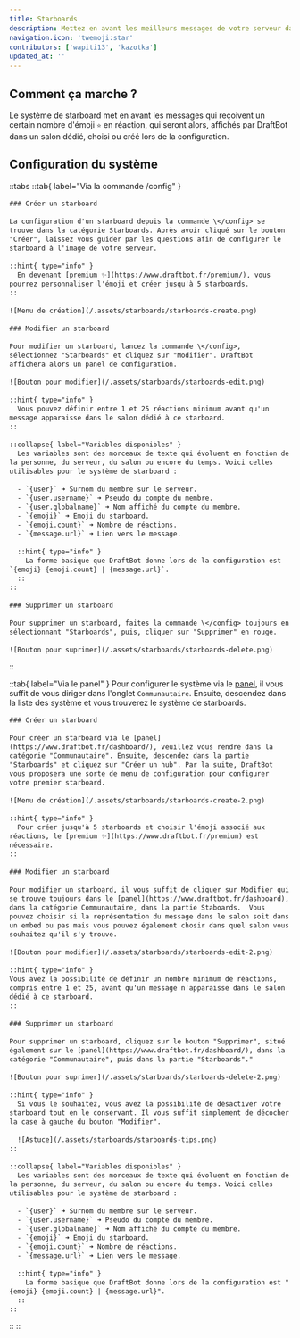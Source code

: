```yaml
---
title: Starboards
description: Mettez en avant les meilleurs messages de votre serveur dans un salon dédié en interagissant avec un émoji.
navigation.icon: 'twemoji:star'
contributors: ['wapiti13', 'kazotka']
updated_at: ''
---
```


## Comment ça marche ?

Le système de starboard met en avant les messages qui reçoivent un certain nombre d'émoji `⭐` en réaction, qui seront alors, affichés par DraftBot dans un salon dédié, choisi ou créé lors de la configuration.

## Configuration du système

::tabs
  ::tab{ label="Via la commande /config" }

    ### Créer un starboard

    La configuration d'un starboard depuis la commande \</config> se trouve dans la catégorie Starboards. Après avoir cliqué sur le bouton "Créer", laissez vous guider par les questions afin de configurer le starboard à l'image de votre serveur.

    ::hint{ type="info" }
      En devenant [premium ✨](https://www.draftbot.fr/premium/), vous pourrez personnaliser l'émoji et créer jusqu'à 5 starboards.
    ::

    ![Menu de création](/.assets/starboards/starboards-create.png)

    ### Modifier un starboard

    Pour modifier un starboard, lancez la commande \</config>, sélectionnez "Starboards" et cliquez sur "Modifier". DraftBot affichera alors un panel de configuration.

    ![Bouton pour modifier](/.assets/starboards/starboards-edit.png)

    ::hint{ type="info" }
      Vous pouvez définir entre 1 et 25 réactions minimum avant qu'un message apparaisse dans le salon dédié à ce starboard.
    ::

    ::collapse{ label="Variables disponibles" }
      Les variables sont des morceaux de texte qui évoluent en fonction de la personne, du serveur, du salon ou encore du temps. Voici celles utilisables pour le système de starboard :

      - `{user}` ➜ Surnom du membre sur le serveur.
      - `{user.username}` ➜ Pseudo du compte du membre.
      - `{user.globalname}` ➜ Nom affiché du compte du membre.
      - `{emoji}` ➜ Emoji du starboard.
      - `{emoji.count}` ➜ Nombre de réactions.
      - `{message.url}` ➜ Lien vers le message.

      ::hint{ type="info" }
        La forme basique que DraftBot donne lors de la configuration est `{emoji} {emoji.count} | {message.url}`.
      ::
    ::

    ### Supprimer un starboard

    Pour supprimer un starboard, faites la commande \</config> toujours en sélectionnant "Starboards", puis, cliquer sur "Supprimer" en rouge.

    ![Bouton pour suprimer](/.assets/starboards/starboards-delete.png)
  ::

  ::tab{ label="Via le panel" }
    Pour configurer le système via le [panel](https://www.draftbot.fr/dashboard/), il vous suffit de vous diriger dans l'onglet `Communautaire`. Ensuite, descendez dans la liste des système et vous trouverez le système de starboards.

    ### Créer un starboard

    Pour créer un starboard via le [panel](https://www.draftbot.fr/dashboard/), veuillez vous rendre dans la catégorie "Communautaire". Ensuite, descendez dans la partie "Starboards" et cliquez sur "Créer un hub". Par la suite, DraftBot vous proposera une sorte de menu de configuration pour configurer votre premier starboard.

    ![Menu de création](/.assets/starboards/starboards-create-2.png)

    ::hint{ type="info" }
      Pour créer jusqu'à 5 starboards et choisir l'émoji associé aux réactions, le [premium ✨](https://www.draftbot.fr/premium) est nécessaire.
    ::

    ### Modifier un starboard

    Pour modifier un starboard, il vous suffit de cliquer sur Modifier qui se trouve toujours dans le [panel](https://www.draftbot.fr/dashboard), dans la catégorie Communautaire, dans la partie Staboards.  Vous pouvez choisir si la représentation du message dans le salon soit dans un embed ou pas mais vous pouvez également chosir dans quel salon vous souhaitez qu'il s'y trouve.

    ![Bouton pour modifier](/.assets/starboards/starboards-edit-2.png)

    ::hint{ type="info" }
    Vous avez la possibilité de définir un nombre minimum de réactions, compris entre 1 et 25, avant qu'un message n'apparaisse dans le salon dédié à ce starboard.
    ::

    ### Supprimer un starboard

    Pour supprimer un starboard, cliquez sur le bouton "Supprimer", situé également sur le [panel](https://www.draftbot.fr/dashboard/), dans la catégorie "Communautaire", puis dans la partie "Starboards"."

    ![Bouton pour suprimer](/.assets/starboards/starboards-delete-2.png)

    ::hint{ type="info" }
      Si vous le souhaitez, vous avez la possibilité de désactiver votre starboard tout en le conservant. Il vous suffit simplement de décocher la case à gauche du bouton "Modifier".

      ![Astuce](/.assets/starboards/starboards-tips.png)
    ::

    ::collapse{ label="Variables disponibles" }
      Les variables sont des morceaux de texte qui évoluent en fonction de la personne, du serveur, du salon ou encore du temps. Voici celles utilisables pour le système de starboard :

      - `{user}` ➜ Surnom du membre sur le serveur.
      - `{user.username}` ➜ Pseudo du compte du membre.
      - `{user.globalname}` ➜ Nom affiché du compte du membre.
      - `{emoji}` ➜ Emoji du starboard.
      - `{emoji.count}` ➜ Nombre de réactions.
      - `{message.url}` ➜ Lien vers le message.

      ::hint{ type="info" }
        La forme basique que DraftBot donne lors de la configuration est "{emoji} {emoji.count} | {message.url}".
      ::
    ::
  ::
::
